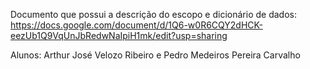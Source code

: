 Documento que possui a descrição do escopo e dicionário de dados: https://docs.google.com/document/d/1Q6-w0R6CQY2dHCK-eezUb1Q9VqUnJbRedwNaIpiH1mk/edit?usp=sharing

Alunos: Arthur José Velozo Ribeiro e Pedro Medeiros Pereira Carvalho
